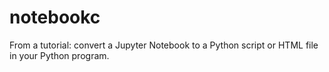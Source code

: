 # notebookc
From a tutorial: convert a Jupyter Notebook to a Python script or HTML file in your Python program. 
